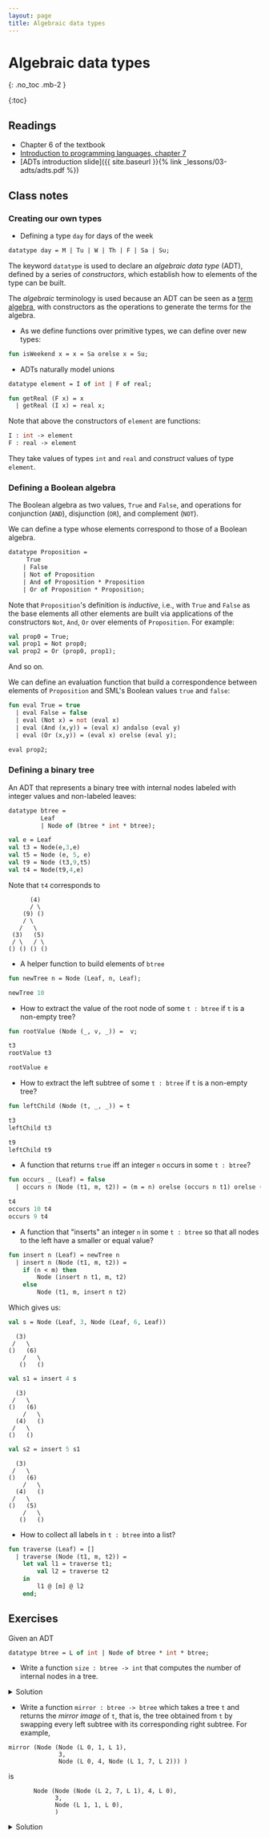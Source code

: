 ```yaml
---
layout: page
title: Algebraic data types
---
```


# Algebraic data types

{: .no_toc .mb-2 }

{:toc}

## Readings

- Chapter 6 of the textbook
- [Introduction to programming languages, chapter 7](https://en.wikibooks.org/wiki/Introduction_to_Programming_Languages/Algebraic_Data_Types)
- [ADTs introduction slide]({{ site.baseurl }}{% link _lessons/03-adts/adts.pdf %})

## Class notes

### Creating our own types

- Defining a type `day` for days of the week

``` ocaml
datatype day = M | Tu | W | Th | F | Sa | Su;
```

The keyword `datatype` is used to declare an *algebraic data type* (ADT),
defined by a series of *constructors*, which establish how to elements of the
type can be built.

The *algebraic* terminology is used because an ADT can be seen as a [term
algebra](https://en.wikipedia.org/wiki/Term_algebra), with constructors as the
operations to generate the terms for the algebra.

- As we define functions over primitive types, we can define over new types:

``` ocaml
fun isWeekend x = x = Sa orelse x = Su;
```

- ADTs naturally model unions

``` ocaml
datatype element = I of int | F of real;

fun getReal (F x) = x
  | getReal (I x) = real x;
```

Note that above the constructors of `element` are functions:

``` ocaml
I : int -> element
F : real -> element
```

They take values of types `int` and `real` and *construct* values of type
`element`.

### Defining a Boolean algebra

The Boolean algebra as two values, `True` and `False`, and operations for
conjunction (`AND`), disjunction (`OR`), and complement (`NOT`).

We can define a type whose elements correspond to those of a Boolean algebra.

``` ocaml
datatype Proposition =
     True
    | False
    | Not of Proposition
    | And of Proposition * Proposition
    | Or of Proposition * Proposition;
```

Note that `Proposition`'s definition is *inductive*, i.e., with `True` and
`False` as the base elements all other elements are built via applications of
the constructors `Not`, `And`, `Or` over elements of `Proposition`. For example:

``` ocaml
val prop0 = True;
val prop1 = Not prop0;
val prop2 = Or (prop0, prop1);
```

And so on.

We can define an evaluation function that build a correspondence between
elements of `Proposition` and SML's Boolean values `true` and `false`:

``` ocaml
fun eval True = true
  | eval False = false
  | eval (Not x) = not (eval x)
  | eval (And (x,y)) = (eval x) andalso (eval y)
  | eval (Or (x,y)) = (eval x) orelse (eval y);

eval prop2;
```

### Defining a binary tree

An ADT that represents a binary tree with internal nodes labeled with integer
values and non-labeled leaves:

``` ocaml
datatype btree =
         Leaf
         | Node of (btree * int * btree);

val e = Leaf
val t3 = Node(e,3,e)
val t5 = Node (e, 5, e)
val t9 = Node (t3,9,t5)
val t4 = Node(t9,4,e)
```

Note that `t4` corresponds to

```
      (4)
      / \
    (9) ()
    / \
   /   \
 (3)   (5)
 / \   / \
() () () ()
```

- A helper function to build elements of `btree`

``` ocaml
fun newTree n = Node (Leaf, n, Leaf);

newTree 10
```

- How to extract the value of the root node of some `t : btree` if `t` is a
  non-empty tree?


``` ocaml
fun rootValue (Node (_, v, _)) =  v;

t3
rootValue t3

rootValue e
```

- How to extract the left subtree of some `t : btree` if `t` is a
  non-empty tree?

``` ocaml
fun leftChild (Node (t, _, _)) = t

t3
leftChild t3

t9
leftChild t9
```
- A function that returns `true` iff an integer `n` occurs in some `t : btree`?

``` ocaml
fun occurs _ (Leaf) = false
  | occurs n (Node (t1, m, t2)) = (m = n) orelse (occurs n t1) orelse (occurs n t2)

t4
occurs 10 t4
occurs 9 t4
```

- A function that "inserts" an integer `n` in some `t : btree` so that all nodes
  to the left have a smaller or equal value?

``` ocaml
fun insert n (Leaf) = newTree n
  | insert n (Node (t1, m, t2)) =
    if (n < m) then
        Node (insert n t1, m, t2)
    else
        Node (t1, m, insert n t2)
```

Which gives us:

``` ocaml
val s = Node (Leaf, 3, Node (Leaf, 6, Leaf))
```

```
  (3)
 /   \
()   (6)
    /   \
   ()   ()
```

``` ocaml
val s1 = insert 4 s
```
```
  (3)
 /   \
()   (6)
    /   \
  (4)   ()
 /   \
()   ()
```

``` ocaml
val s2 = insert 5 s1
```
```
  (3)
 /   \
()   (6)
    /   \
  (4)   ()
 /   \
()   (5)
    /   \
   ()   ()
```

- How to collect all labels in `t : btree` into a list?

``` ocaml
fun traverse (Leaf) = []
  | traverse (Node (t1, m, t2)) =
    let val l1 = traverse t1;
        val l2 = traverse t2
    in
        l1 @ [m] @ l2
    end;
```

## Exercises

Given an ADT

```ocaml
datatype btree = L of int | Node of btree * int * btree;
```

- Write a function `size : btree -> int` that computes the number of internal
  nodes in a tree.


<details><summary>Solution</summary>
<p>

```ocaml
fun size (L(_)) = 0
  | size (Node(t1, _, t2)) = (size t1) + 1 + (size t2);

size (Node(Node(L(0),1,L(2)), 3, Node(L(4),5,Node(L(6),7,L(8)))));
```

</p>
</details>

- Write a function `mirror : btree -> btree` which takes a tree `t` and returns
the *mirror image* of `t`, that is, the tree obtained from `t` by swapping every
left subtree with its corresponding right subtree.  For example,

```
mirror (Node (Node (L 0, 1, L 1),
              3,
              Node (L 0, 4, Node (L 1, 7, L 2))) )
```

is

```
       Node (Node (Node (L 2, 7, L 1), 4, L 0),
             3,
             Node (L 1, 1, L 0),
             )
```

<details><summary>Solution</summary>
<p>

```ocaml
fun mirror (L n) = L n
  | mirror (Node (t1, n, t2)) = Node (mirror t2, n, mirror t1);

mirror (Node (Node (L 0, 1, L 1),
              3,
              Node (L 0, 4, Node (L 1, 7, L 2))) );
```

</p>
</details>

